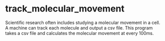 # track_molecular_movement
Scientific research often includes studying a molecular movement in a cell. A machine can track each molecule and output a csv file. This program takes a csv file and calculates the molecular movement at every 100ms.
